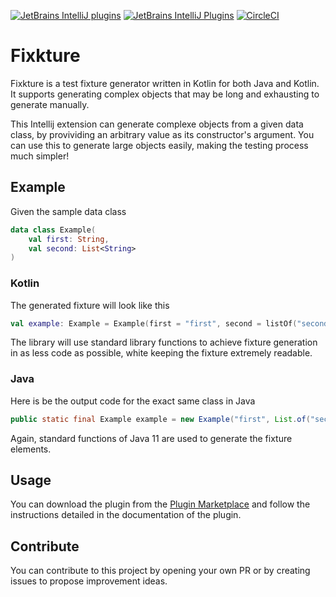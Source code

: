 [![JetBrains IntelliJ plugins](https://img.shields.io/jetbrains/plugin/d/15520?logo=Intellij%20IDEA&style=for-the-badge)](https://plugins.jetbrains.com/plugin/15520-fixkture)
[![JetBrains IntelliJ Plugins](https://img.shields.io/jetbrains/plugin/v/15520?label=PLUGIN&logo=IntelliJ%20IDEA&style=for-the-badge)](https://plugins.jetbrains.com/plugin/15520-fixkture)
[![CircleCI](https://img.shields.io/circleci/build/github/pelletier197/Fixkture?label=Circle%20CI&logo=circleci&style=for-the-badge)](https://app.circleci.com/pipelines/github/pelletier197/Fixkture)

# Fixkture
Fixkture is a test fixture generator written in Kotlin for both Java and Kotlin. It supports generating complex objects that may be long and exhausting to generate manually.

This Intellij extension can generate complexe objects from a given data class, by provividing an arbitrary value as its constructor's argument. You can use this to generate large objects easily, making the testing process much simpler! 

## Example
Given the sample data class
```kotlin
data class Example(
    val first: String,
    val second: List<String>
)
```

### Kotlin
The generated fixture will look like this
```kotlin
val example: Example = Example(first = "first", second = listOf("second"))
```
The library will use standard library functions to achieve fixture generation in as less code as possible, white keeping the fixture extremely readable.

### Java
Here is be the output code for the exact same class in Java
```java
public static final Example example = new Example("first", List.of("second"));
```
Again, standard functions of Java 11 are used to generate the fixture elements.

## Usage
You can download the plugin from the [Plugin Marketplace](https://plugins.jetbrains.com/plugin/15520-fixkture) and follow the instructions detailed in the documentation of the plugin.

## Contribute
You can contribute to this project by opening your own PR or by creating issues to propose improvement ideas. 
